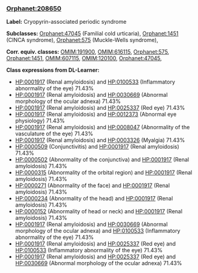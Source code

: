 
### [Orphanet:208650](http://www.orpha.net/ORDO/Orphanet_208650)
**Label:** Cryopyrin-associated periodic syndrome

**Subclasses:** [Orphanet:47045](http://www.orpha.net/ORDO/Orphanet_47045) (Familial cold urticaria), [Orphanet:1451](http://www.orpha.net/ORDO/Orphanet_1451) (CINCA syndrome), [Orphanet:575](http://www.orpha.net/ORDO/Orphanet_575) (Muckle-Wells syndrome), 

**Corr. equiv. classes:** [OMIM:191900](http://purl.obolibrary.org/obo/OMIM_191900), [OMIM:616115](http://purl.obolibrary.org/obo/OMIM_616115), [Orphanet:575](http://www.orpha.net/ORDO/Orphanet_575), [Orphanet:1451](http://www.orpha.net/ORDO/Orphanet_1451), [OMIM:607115](http://purl.obolibrary.org/obo/OMIM_607115), [OMIM:120100](http://purl.obolibrary.org/obo/OMIM_120100), [Orphanet:47045](http://www.orpha.net/ORDO/Orphanet_47045), 

**Class expressions from DL-Learner:**

- [HP:0001917](http://purl.obolibrary.org/obo/HP_0001917) (Renal amyloidosis) and [HP:0100533](http://purl.obolibrary.org/obo/HP_0100533) (Inflammatory abnormality of the eye) 71.43%
- [HP:0001917](http://purl.obolibrary.org/obo/HP_0001917) (Renal amyloidosis) and [HP:0030669](http://purl.obolibrary.org/obo/HP_0030669) (Abnormal morphology of the ocular adnexa) 71.43%
- [HP:0001917](http://purl.obolibrary.org/obo/HP_0001917) (Renal amyloidosis) and [HP:0025337](http://purl.obolibrary.org/obo/HP_0025337) (Red eye) 71.43%
- [HP:0001917](http://purl.obolibrary.org/obo/HP_0001917) (Renal amyloidosis) and [HP:0012373](http://purl.obolibrary.org/obo/HP_0012373) (Abnormal eye physiology) 71.43%
- [HP:0001917](http://purl.obolibrary.org/obo/HP_0001917) (Renal amyloidosis) and [HP:0008047](http://purl.obolibrary.org/obo/HP_0008047) (Abnormality of the vasculature of the eye) 71.43%
- [HP:0001917](http://purl.obolibrary.org/obo/HP_0001917) (Renal amyloidosis) and [HP:0003326](http://purl.obolibrary.org/obo/HP_0003326) (Myalgia) 71.43%
- [HP:0000509](http://purl.obolibrary.org/obo/HP_0000509) (Conjunctivitis) and [HP:0001917](http://purl.obolibrary.org/obo/HP_0001917) (Renal amyloidosis) 71.43%
- [HP:0000502](http://purl.obolibrary.org/obo/HP_0000502) (Abnormality of the conjunctiva) and [HP:0001917](http://purl.obolibrary.org/obo/HP_0001917) (Renal amyloidosis) 71.43%
- [HP:0000315](http://purl.obolibrary.org/obo/HP_0000315) (Abnormality of the orbital region) and [HP:0001917](http://purl.obolibrary.org/obo/HP_0001917) (Renal amyloidosis) 71.43%
- [HP:0000271](http://purl.obolibrary.org/obo/HP_0000271) (Abnormality of the face) and [HP:0001917](http://purl.obolibrary.org/obo/HP_0001917) (Renal amyloidosis) 71.43%
- [HP:0000234](http://purl.obolibrary.org/obo/HP_0000234) (Abnormality of the head) and [HP:0001917](http://purl.obolibrary.org/obo/HP_0001917) (Renal amyloidosis) 71.43%
- [HP:0000152](http://purl.obolibrary.org/obo/HP_0000152) (Abnormality of head or neck) and [HP:0001917](http://purl.obolibrary.org/obo/HP_0001917) (Renal amyloidosis) 71.43%
- [HP:0001917](http://purl.obolibrary.org/obo/HP_0001917) (Renal amyloidosis) and [HP:0030669](http://purl.obolibrary.org/obo/HP_0030669) (Abnormal morphology of the ocular adnexa) and [HP:0100533](http://purl.obolibrary.org/obo/HP_0100533) (Inflammatory abnormality of the eye) 71.43%
- [HP:0001917](http://purl.obolibrary.org/obo/HP_0001917) (Renal amyloidosis) and [HP:0025337](http://purl.obolibrary.org/obo/HP_0025337) (Red eye) and [HP:0100533](http://purl.obolibrary.org/obo/HP_0100533) (Inflammatory abnormality of the eye) 71.43%
- [HP:0001917](http://purl.obolibrary.org/obo/HP_0001917) (Renal amyloidosis) and [HP:0025337](http://purl.obolibrary.org/obo/HP_0025337) (Red eye) and [HP:0030669](http://purl.obolibrary.org/obo/HP_0030669) (Abnormal morphology of the ocular adnexa) 71.43%


